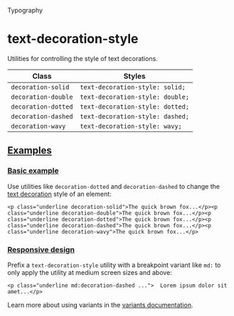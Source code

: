 Typography

# text-decoration-style

Utilities for controlling the style of text decorations.

| Class               | Styles                           |
| ------------------- | -------------------------------- |
| `decoration-solid`  | `text-decoration-style: solid;`  |
| `decoration-double` | `text-decoration-style: double;` |
| `decoration-dotted` | `text-decoration-style: dotted;` |
| `decoration-dashed` | `text-decoration-style: dashed;` |
| `decoration-wavy`   | `text-decoration-style: wavy;`   |

## [Examples](#examples)

### [Basic example](#basic-example)

Use utilities like `decoration-dotted` and `decoration-dashed` to change the [text decoration](/docs/text-decoration-line) style of an element:

```
<p class="underline decoration-solid">The quick brown fox...</p><p class="underline decoration-double">The quick brown fox...</p><p class="underline decoration-dotted">The quick brown fox...</p><p class="underline decoration-dashed">The quick brown fox...</p><p class="underline decoration-wavy">The quick brown fox...</p>
```

### [Responsive design](#responsive-design)

Prefix a `text-decoration-style` utility with a breakpoint variant like `md:` to only apply the utility at medium screen sizes and above:

```
<p class="underline md:decoration-dashed ...">  Lorem ipsum dolor sit amet...</p>
```

Learn more about using variants in the [variants documentation](/docs/hover-focus-and-other-states).
